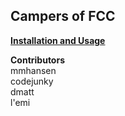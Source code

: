 ## Campers of FCC  

**[Installation and Usage]()**  

**Contributors**  
mmhansen  
codejunky  
dmatt  
l'emi  

